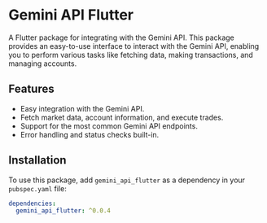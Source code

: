 # Gemini API Flutter

A Flutter package for integrating with the Gemini API. This package provides an easy-to-use interface to interact with the Gemini API, enabling you to perform various tasks like fetching data, making transactions, and managing accounts.

## Features

- Easy integration with the Gemini API.
- Fetch market data, account information, and execute trades.
- Support for the most common Gemini API endpoints.
- Error handling and status checks built-in.

## Installation

To use this package, add `gemini_api_flutter` as a dependency in your `pubspec.yaml` file:

```yaml
dependencies:
  gemini_api_flutter: ^0.0.4
